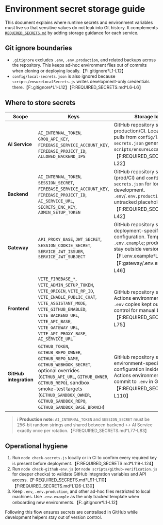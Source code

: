 # Environment secret storage guide

This document explains where runtime secrets and environment variables must live so that sensitive values do not leak into Git history. It complements [`REQUIRED_SECRETS.md`](../REQUIRED_SECRETS.md) by adding storage guidance for each service.

## Git ignore boundaries
- `.gitignore` excludes `.env`, `.env.production`, and related backups across the repository. This keeps ad-hoc environment files out of commits when cloning or deploying locally.【F:.gitignore†L1-L12】
- `config/local-secrets.json` is also ignored because `scripts/ensureLocalSecrets.js` writes development-only credentials there.【F:.gitignore†L1-L12】【F:REQUIRED_SECRETS.md†L6-L6】

## Where to store secrets
| Scope | Keys | Storage location |
| --- | --- | --- |
| **AI Service** | `AI_INTERNAL_TOKEN`, `GROQ_API_KEY`, `FIREBASE_SERVICE_ACCOUNT_KEY`, `FIREBASE_PROJECT_ID`, `ALLOWED_BACKEND_IPS` | GitHub repository secrets for production/CI. Local development pulls from `config/local-secrets.json` generated by `scripts/ensureLocalSecrets.js`.【F:REQUIRED_SECRETS.md†L8-L22】 |
| **Backend** | `AI_INTERNAL_TOKEN`, `SESSION_SECRET`, `FIREBASE_SERVICE_ACCOUNT_KEY`, `FIREBASE_PROJECT_ID`, `AI_SERVICE_URL`, `SECRETS_ENC_KEY`, `ADMIN_SETUP_TOKEN` | GitHub repository secrets (prod/CI) and `config/local-secrets.json` for local development. `.env`/`.env.production` files remain untracked placeholders only.【F:REQUIRED_SECRETS.md†L24-L42】 |
| **Gateway** | `API_PROXY_BASE`, `JWT_SECRET`, `SESSION_COOKIE_SECRET`, `SERVICE_JWT_ISSUER`, `SERVICE_JWT_SUBJECT` | GitHub repository secrets or deployment-specific environment configuration. Templates live in `.env.example`; production values stay outside version control.【F:.env.example†L16-L42】【F:gateway/.env.example†L16-L46】 |
| **Frontend** | `VITE_FIREBASE_*`, `VITE_ADMIN_SETUP_TOKEN`, `VITE_ORIGIN`, `VITE_RP_ID`, `VITE_ENABLE_PUBLIC_CHAT`, `VITE_ASSISTANT_MODE`, `VITE_GITHUB_ENABLED`, `VITE_BACKEND_URL`, `VITE_API_BASE`, `VITE_GATEWAY_URL`, `VITE_API_PROXY_BASE`, `AI_SERVICE_URL` | GitHub repository secrets via Actions environment variables, or `.env` copies kept outside version control for manual builds.【F:REQUIRED_SECRETS.md†L44-L75】 |
| **GitHub integration** | `GITHUB_TOKEN`, `GITHUB_REPO_OWNER`, `GITHUB_REPO_NAME`, `GITHUB_WEBHOOK_SECRET`, optional overrides (`GITHUB_API_URL`, `GITHUB_OWNER`, `GITHUB_REPO`), sandbox smoke-test targets (`GITHUB_SANDBOX_OWNER`, `GITHUB_SANDBOX_REPO`, `GITHUB_SANDBOX_BASE_BRANCH`) | GitHub repository secrets and/or environment-specific configuration inside GitHub Actions environments. Never commit to `.env` in Git.【F:REQUIRED_SECRETS.md†L91-L110】 |

> ℹ️ **Production note:** `AI_INTERNAL_TOKEN` and `SESSION_SECRET` must be 256-bit random strings and shared between backend ↔ AI Service exactly once per rotation.【F:REQUIRED_SECRETS.md†L77-L83】

## Operational hygiene
1. Run `node check-secrets.js` locally or in CI to confirm every required key is present before deployment.【F:REQUIRED_SECRETS.md†L119-L124】
2. Run `node check-github-env.js` (or `node scripts/github-verification.js` for deeper checks) to validate GitHub integration variables and API access.【F:REQUIRED_SECRETS.md†L91-L110】【F:REQUIRED_SECRETS.md†L126-L130】
3. Keep `.env`, `.env.production`, and other ad-hoc files restricted to local machines. Use `.env.example` as the only tracked template when onboarding new environments.【F:.gitignore†L1-L12】

Following this flow ensures secrets are centralised in GitHub while development helpers stay out of version control.
